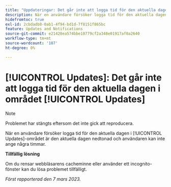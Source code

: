 ```yaml
---
title: "Uppdateringar: Det går inte att logga tid för den aktuella dagen i uppdateringsområdet"
description: När en användare försöker logga tid för den aktuella dagen i uppdateringsområdet är den aktuella dagen nedtonad och användaren kan inte ange några timmar.
hidefromtoc: true
exl-id: 2cbdadb8-0ab1-4f94-bd1d-7f8151f865bc
feature: Updates and Notifications
source-git-commit: e21428ea574bbe10779cf2a348e01917af0a2640
workflow-type: tm+mt
source-wordcount: '107'
ht-degree: 0%

---
```


# [!UICONTROL Updates]: Det går inte att logga tid för den aktuella dagen i området [!UICONTROL Updates]

>[!NOTE]
>
>Problemet har stängts eftersom det inte gick att reproducera.

När en användare försöker logga tid för den aktuella dagen i [!UICONTROL Updates]-området är den aktuella dagen nedtonad och användaren kan inte ange några timmar.

**Tillfällig lösning**

Om du rensar webbläsarens cacheminne eller använder ett incognito-fönster kan du lösa problemet tillfälligt.

_Först rapporterad den 7 mars 2023._
